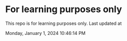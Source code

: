 # For learning purposes only
This repo is for learning purposes only.
Last updated at

Monday, January 1, 2024 10:46:14 PM


